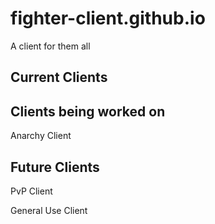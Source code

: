 # fighter-client.github.io
A client for them all

## Current Clients


## Clients being worked on
Anarchy Client


## Future Clients
PvP Client

General Use Client
